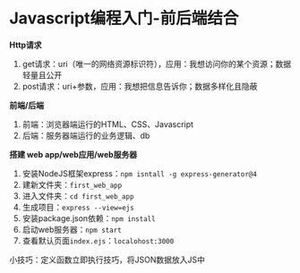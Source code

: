 # Javascript编程入门-前后端结合

**Http请求**

1. get请求：uri（唯一的网络资源标识符），应用：我想访问你的某个资源；数据轻量且公开
2. post请求：uri+参数，应用：我想把信息告诉你；数据多样化且隐蔽

**前端/后端**

1. 前端：浏览器端运行的HTML、CSS、Javascript
2. 后端：服务器端运行的业务逻辑、db

**搭建 web app/web应用/web服务器**

1. 安装NodeJS框架express：`npm isntall -g express-generator@4`
2. 建新文件夹：`first_web_app`
3. 进入文件夹：`cd first_web_app`
4. 生成项目：`express --view=ejs`
5. 安装package.json依赖：`npm install`
6. 启动web服务器：`npm start`
7. 查看默认页面`index.ejs`：`localohost:3000`

小技巧：定义函数立即执行技巧，将JSON数据放入JS中